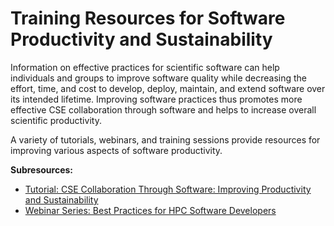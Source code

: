 #  Training Resources for Software Productivity and Sustainability

Information on effective practices for scientific software can help individuals and groups to improve software quality while decreasing the effort, time, and cost to develop, deploy, maintain, and extend software over its intended lifetime.  Improving software practices thus promotes more effective CSE collaboration through software and helps to increase overall scientific productivity.

A variety of tutorials, webinars, and training sessions provide resources for improving various aspects of software productivity.  

**Subresources:**
- [Tutorial: CSE Collaboration Through Software: Improving Productivity and Sustainability](CseCollaborationThroughSoftwareImprovingProductivityAndSustainability.SIAM-CSE17.md)
- [Webinar Series: Best Practices for HPC Software Developers](BestPracticesForHPCSwDevelopersWebinarSeries.md)

<!---
Publish: no
Categories: planning, reliability, collaboration, performance, skills
Topics: [import from subresources]
Tags: [import from subresources]
Level: 2
Prerequisites: defaults
Aggregate: base
--->
